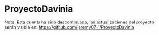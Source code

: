 # ProyectoDavinia
Nota: Esta cuenta ha sido descontinuada, las actualizaciones del proyecto serán visible en: https://github.com/jeremy07-1/ProyectoDavinia
